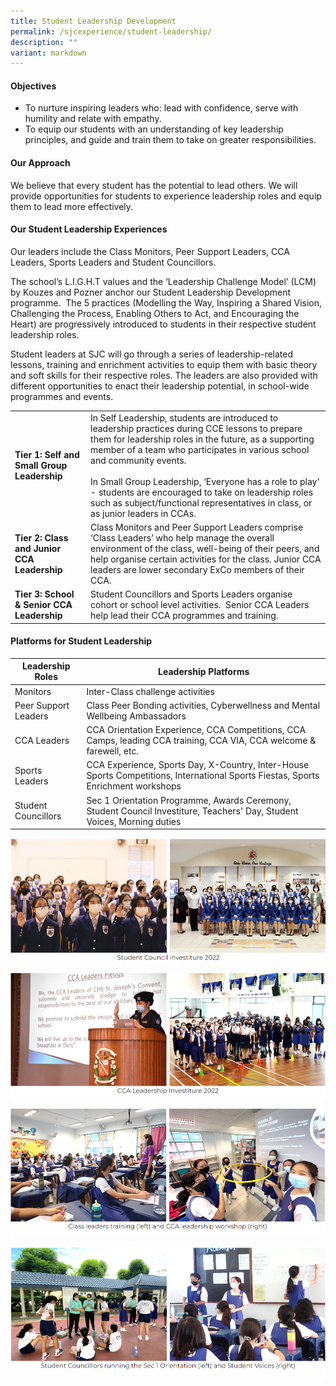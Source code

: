 ```yaml
---
title: Student Leadership Development
permalink: /sjcexperience/student-leadership/
description: ""
variant: markdown
---
```

#### **Objectives**
*   To nurture inspiring leaders who: lead with confidence, serve with humility and relate with empathy.
*   To equip our students with an understanding of key leadership principles, and guide and train them to take on greater responsibilities.

#### **Our Approach**
We believe that every student has the potential to lead others. We will provide opportunities for students to experience leadership roles and equip them to lead more effectively.&nbsp;

#### **Our Student Leadership Experiences**
Our leaders include the Class Monitors, Peer Support Leaders, CCA Leaders, Sports Leaders and Student Councillors.

The school’s L.I.G.H.T values and the ‘Leadership Challenge Model’ (LCM) by Kouzes and Pozner anchor our Student Leadership Development programme.&nbsp; The 5 practices (Modelling the Way, Inspiring a Shared Vision, Challenging the Process, Enabling Others to Act, and Encouraging the Heart) are progressively introduced to students in their respective student leadership roles.&nbsp;

Student leaders at SJC will go through a series of leadership-related lessons, training and enrichment activities to equip them with basic theory and soft skills for their respective roles. The leaders are also provided with different opportunities to enact their leadership potential, in school-wide programmes and events.



|               |               |
| -------- | -------- | 
| **Tier 1: Self and Small Group Leadership**  | In Self Leadership, students are introduced to leadership practices during CCE lessons to prepare them for leadership roles in the future, as a supporting member of a team who participates in various school and community events. <br><br> In Small Group Leadership, ‘Everyone has a role to play’ - students are encouraged to take on leadership roles such as subject/functional representatives in class, or as junior leaders in CCAs.    | 
| **Tier 2: Class and Junior CCA Leadership** | Class Monitors and Peer Support Leaders comprise ‘Class Leaders’ who help manage the overall environment of the class, well-being of their peers, and help organise certain activities for the class. Junior CCA leaders are lower secondary ExCo members of their CCA. |
| **Tier 3: School &amp; Senior CCA Leadership** | Student Councillors and Sports Leaders organise cohort or school level activities.&nbsp; Senior CCA Leaders help lead their CCA programmes and training.&nbsp;|


#### **Platforms for Student Leadership**


|  Leadership Roles              |    Leadership Platforms            |
| -------- | -------- | 
| Monitors             | Inter-Class challenge activities                                                                                   |
| Peer Support Leaders | Class Peer Bonding activities, Cyberwellness and Mental Wellbeing Ambassadors            |
| CCA Leaders          | CCA Orientation Experience, CCA Competitions, CCA Camps, leading CCA training, CCA VIA, CCA welcome &amp; farewell, etc.               |
| Sports Leaders       | CCA Experience, Sports Day, X-Country, Inter-House Sports Competitions, International Sports Fiestas, Sports Enrichment workshops  |
|  Student Councillors   | Sec 1 Orientation Programme, Awards Ceremony, Student Council Investiture, Teachers' Day, Student Voices, Morning duties           |
  

  
  

![](/images/Student%20Development/Student%20Leadership%20Development/S1.png)

![](/images/Student%20Development/Student%20Leadership%20Development/S2.png)

![](/images/Student%20Development/Student%20Leadership%20Development/S3.png)

![](/images/Student%20Development/Student%20Leadership%20Development/S4.png)